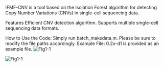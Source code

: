 
IFMF-CNV is a tool based on the Isolation Forest algorithm for detecting Copy Number Variations (CNVs) in single-cell sequencing data.

Features
Efficient CNV detection algorithm.
Supports multiple single-cell sequencing data formats.


How to Use the Code:
Simply run batch_makedata.m. Please be sure to modify the file paths accordingly.
Example File: 0.2x-d1 is provided as an example file.
![Fig1-1](https://github.com/user-attachments/assets/5b5a24e3-a7dc-483f-8702-28df5af42156)

![Fig1-1](https://github.com/user-attachments/assets/6cb2b5c7-d522-47a8-99da-8dbadc5fea78)
